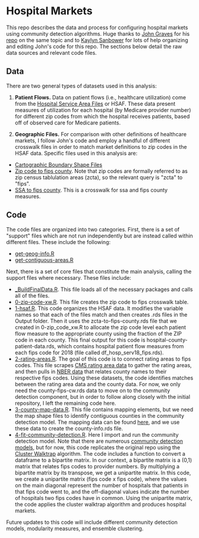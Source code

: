 # Hospital Markets

This repo describes the data and process for configuring hospital markets using community detection algorithms. Huge thanks to [John Graves](https://www.vumc.org/health-policy/person/john-graves-phd) for his [repo](https://github.com/graveja0/health-care-markets) on the same topic and to [Kaylyn Sanbower](https://kaylynrsanbower.netlify.app/) for lots of help organizing and editing John's code for this repo. The sections below detail the raw data sources and relevant code files. 

## Data
There are two general types of datasets used in this analysis:

1. **Patient Flows.** Data on patient flows (i.e., healthcare utilization) come from the [Hospital Service Area Files](https://www.cms.gov/Research-Statistics-Data-and-Systems/Statistics-Trends-and-Reports/Hospital-Service-Area-File/index.html) or HSAF. These data present measures of utilization for each hospital (by Medicare provider number) for different zip codes from which the hospital receives patients, based off of observed care for Medicare patients.

2. **Geographic Files.** For comparison with other definitions of healthcare markets, I follow John's code and employ a handful of different crosswalk files in order to match market definitions to zip codes in the HSAF data. Specific files used in this analysis are:
  - [Cartographic Boundary Shape Files](https://www.census.gov/geographies/mapping-files/2017/geo/carto-boundary-file.html)
  - [Zip code to fips county](http://mcdc.missouri.edu/applications/geocorr2014.html). Note that zip codes are formally referred to as zip census tablulation areas (zcta), so the relevant query is "zcta" to "fips".
  - [SSA to fips county](https://data.nber.org/data/ssa-fips-state-county-crosswalk.html). This is a crosswalk for ssa and fips county measures.


## Code
The code files are organized into two categories. First, there is a set of "support" files which are not run independently but are instead called within different files. These include the following:

  - [get-geog-info.R](data-code/support/get-geog-info.R)
  - [get-contiguous-areas.R](data-code/support/get-contiguous-areas.R)

Next, there is a set of core files that constitute the main analysis, calling the support files where necessary. These files include:

  - [_BuildFinalData.R](data-code/_BuildFinalData.R). This file loads all of the necessary packages and calls all of the files.
  - [0-zip-code-xw.R](data-code/0-zip-code-xw.R). This file creates the zip code to fips crosswalk table.
  - [1-hsaf.R](data-code/1-hsaf.R). This code organizes the HSAF data. It modifies the variable names so that each of the files match and then creates .rds files in the Output folder. Then it uses the zcta-to-fips-county.rds file that we created in 0-zip_code_xw.R to allocate the zip code level each patient flow measure to the appropriate county using the fraction of the ZIP code in each county. This final output for this code is hospital-county-patient-data.rds, which contains hospital patient flow measures from each fips code for 2018 (file called df_hosp_serv18_fips.rds).
  - [2-rating-areas.R](data-code/2-rating-areas.R). The goal of this code is to connect rating areas to fips codes. This file scrapes [CMS rating area data]("http://www.cms.gov/CCIIO/Programs-and-Initiatives/Health-Insurance-Market-Reforms/STATE-gra.html") to gather the rating areas, and then pulls in [NBER data](https://data.nber.org/data/ssa-fips-state-county-crosswalk.html) that relates county names to their respective fips codes. Using these datasets, the code identifies matches between the rating area data and the county data. For now, we only need the county-fips-cw.rds data to move on to the community detection component, but in order to follow along closely with the initial repository, I left the remaining code here. 
  - [3-county-map-data.R](data-code/3-county-map-data.R). This file contains mapping elements, but we need the map shape files to identify contiguous counties in the community detection model. The mapping data can be found [here](https://www.census.gov/geographies/mapping-files/2017/geo/carto-boundary-file.html), and we use these data to create the county-info.rds file. 
  - [4-fit-community-detection.R](data-code/4-fit-community-detection.R). Here I import and run the community detection model. Note that there are numerous [community detection models](https://www.nature.com/articles/srep30750), but for now, this code replicates the original repo using the [Cluster Walktrap](https://igraph.org/r/doc/cluster_walktrap.html) algorithm. The code includes a function to convert a dataframe to a bipartite matrix. In our context, a bipartite matrix is a (0,1) matrix that relates fips codes to provider numbers. By multiplying a bipartite matrix by its transpose, we get a unipartite matrix. In this code, we create a unipartite matrix (fips code x fips code), where the values on the main diagonal represent the number of hospitals that patients in that fips code went to, and the off-diagonal values indicate the number of hospitals two fips codes have in common. Using the unipartite matrix, the code applies the cluster walktrap algorithm and produces hospital markets. 

Future updates to this code will include different community detection models, modularity measures, and ensemble clustering.  
